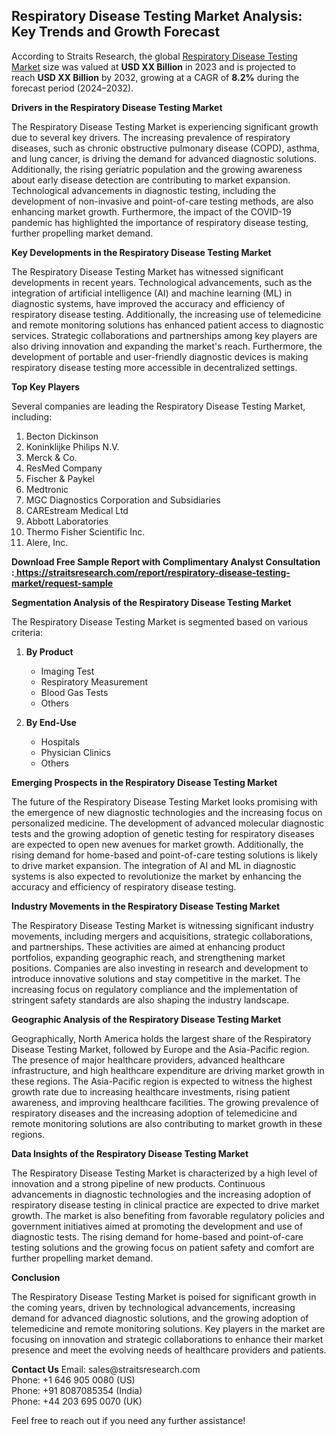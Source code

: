 <h2>Respiratory Disease Testing Market Analysis: Key Trends and Growth Forecast&nbsp;</h2>
<p>According to Straits Research, the global <a href="https://straitsresearch.com/report/respiratory-disease-testing-market">Respiratory Disease Testing Market</a> size was valued at&nbsp;<strong>USD XX Billion</strong>&nbsp;in 2023 and is projected to reach&nbsp;<strong>USD XX Billion</strong>&nbsp;by 2032, growing at a CAGR of&nbsp;<strong>8.2%</strong>&nbsp;during the forecast period (2024&ndash;2032).</p>
<p><strong>Drivers in the Respiratory Disease Testing Market</strong></p>
<p>The Respiratory Disease Testing Market is experiencing significant growth due to several key drivers. The increasing prevalence of respiratory diseases, such as chronic obstructive pulmonary disease (COPD), asthma, and lung cancer, is driving the demand for advanced diagnostic solutions. Additionally, the rising geriatric population and the growing awareness about early disease detection are contributing to market expansion. Technological advancements in diagnostic testing, including the development of non-invasive and point-of-care testing methods, are also enhancing market growth. Furthermore, the impact of the COVID-19 pandemic has highlighted the importance of respiratory disease testing, further propelling market demand.</p>
<p><strong>Key Developments in the Respiratory Disease Testing Market</strong></p>
<p>The Respiratory Disease Testing Market has witnessed significant developments in recent years. Technological advancements, such as the integration of artificial intelligence (AI) and machine learning (ML) in diagnostic systems, have improved the accuracy and efficiency of respiratory disease testing. Additionally, the increasing use of telemedicine and remote monitoring solutions has enhanced patient access to diagnostic services. Strategic collaborations and partnerships among key players are also driving innovation and expanding the market's reach. Furthermore, the development of portable and user-friendly diagnostic devices is making respiratory disease testing more accessible in decentralized settings.</p>
<p><strong>Top Key Players</strong></p>
<p>Several companies are leading the Respiratory Disease Testing Market, including:</p>
<ol>
<li>Becton Dickinson</li>
<li>Koninklijke Philips N.V.</li>
<li>Merck &amp; Co.</li>
<li>ResMed Company</li>
<li>Fischer &amp; Paykel</li>
<li>Medtronic</li>
<li>MGC Diagnostics Corporation and Subsidiaries</li>
<li>CAREstream Medical Ltd</li>
<li>Abbott Laboratories</li>
<li>Thermo Fisher Scientific Inc.</li>
<li>Alere, Inc.</li>
</ol>
<p><strong>Download Free Sample Report with&nbsp;Complimentary Analyst Consultation :<a href="https://straitsresearch.com/report/respiratory-disease-testing-market/request-sample">&nbsp;https://straitsresearch.com/report/respiratory-disease-testing-market/request-sample</a><br /></strong></p>
<p><strong>Segmentation Analysis of the Respiratory Disease Testing Market</strong></p>
<p>The Respiratory Disease Testing Market is segmented based on various criteria:</p>
<ol>
<li>
<p><strong>By Product</strong></p>
<ul>
<li>Imaging Test</li>
<li>Respiratory Measurement</li>
<li>Blood Gas Tests</li>
<li>Others</li>
</ul>
</li>
<li>
<p><strong>By End-Use</strong></p>
<ul>
<li>Hospitals</li>
<li>Physician Clinics</li>
<li>Others</li>
</ul>
</li>
</ol>
<p><strong>Emerging Prospects in the Respiratory Disease Testing Market</strong></p>
<p>The future of the Respiratory Disease Testing Market looks promising with the emergence of new diagnostic technologies and the increasing focus on personalized medicine. The development of advanced molecular diagnostic tests and the growing adoption of genetic testing for respiratory diseases are expected to open new avenues for market growth. Additionally, the rising demand for home-based and point-of-care testing solutions is likely to drive market expansion. The integration of AI and ML in diagnostic systems is also expected to revolutionize the market by enhancing the accuracy and efficiency of respiratory disease testing.</p>
<p><strong>Industry Movements in the Respiratory Disease Testing Market</strong></p>
<p>The Respiratory Disease Testing Market is witnessing significant industry movements, including mergers and acquisitions, strategic collaborations, and partnerships. These activities are aimed at enhancing product portfolios, expanding geographic reach, and strengthening market positions. Companies are also investing in research and development to introduce innovative solutions and stay competitive in the market. The increasing focus on regulatory compliance and the implementation of stringent safety standards are also shaping the industry landscape.</p>
<p><strong>Geographic Analysis of the Respiratory Disease Testing Market</strong></p>
<p>Geographically, North America holds the largest share of the Respiratory Disease Testing Market, followed by Europe and the Asia-Pacific region. The presence of major healthcare providers, advanced healthcare infrastructure, and high healthcare expenditure are driving market growth in these regions. The Asia-Pacific region is expected to witness the highest growth rate due to increasing healthcare investments, rising patient awareness, and improving healthcare facilities. The growing prevalence of respiratory diseases and the increasing adoption of telemedicine and remote monitoring solutions are also contributing to market growth in these regions.</p>
<p><strong>Data Insights of the Respiratory Disease Testing Market</strong></p>
<p>The Respiratory Disease Testing Market is characterized by a high level of innovation and a strong pipeline of new products. Continuous advancements in diagnostic technologies and the increasing adoption of respiratory disease testing in clinical practice are expected to drive market growth. The market is also benefiting from favorable regulatory policies and government initiatives aimed at promoting the development and use of diagnostic tests. The rising demand for home-based and point-of-care testing solutions and the growing focus on patient safety and comfort are further propelling market demand.</p>
<p><strong>Conclusion</strong></p>
<p>The Respiratory Disease Testing Market is poised for significant growth in the coming years, driven by technological advancements, increasing demand for advanced diagnostic solutions, and the growing adoption of telemedicine and remote monitoring solutions. Key players in the market are focusing on innovation and strategic collaborations to enhance their market presence and meet the evolving needs of healthcare providers and patients.</p>
<p><strong>Contact Us</strong>&nbsp;Email:&nbsp;<a tabindex="" target="">sales@straitsresearch.com</a><br />Phone: +1 646 905 0080 (US)<br />Phone: +91 8087085354 (India)<br />Phone: +44 203 695 0070 (UK)</p>
<p>Feel free to reach out if you need any further assistance!</p>
